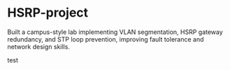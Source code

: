 # HSRP-project
Built a campus-style lab implementing VLAN segmentation, HSRP gateway redundancy, and STP loop prevention, improving fault tolerance and network design skills.


test 
